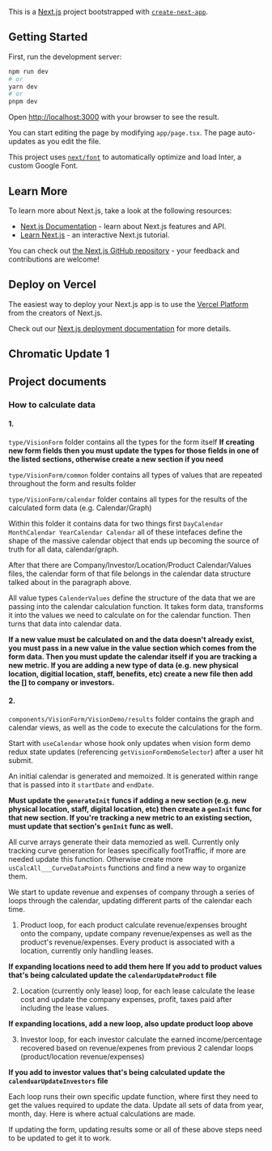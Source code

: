 This is a [Next.js](https://nextjs.org/) project bootstrapped with [`create-next-app`](https://github.com/vercel/next.js/tree/canary/packages/create-next-app).

## Getting Started

First, run the development server:

```bash
npm run dev
# or
yarn dev
# or
pnpm dev
```

Open [http://localhost:3000](http://localhost:3000) with your browser to see the result.

You can start editing the page by modifying `app/page.tsx`. The page auto-updates as you edit the file.

This project uses [`next/font`](https://nextjs.org/docs/basic-features/font-optimization) to automatically optimize and load Inter, a custom Google Font.

## Learn More

To learn more about Next.js, take a look at the following resources:

- [Next.js Documentation](https://nextjs.org/docs) - learn about Next.js features and API.
- [Learn Next.js](https://nextjs.org/learn) - an interactive Next.js tutorial.

You can check out [the Next.js GitHub repository](https://github.com/vercel/next.js/) - your feedback and contributions are welcome!

## Deploy on Vercel

The easiest way to deploy your Next.js app is to use the [Vercel Platform](https://vercel.com/new?utm_medium=default-template&filter=next.js&utm_source=create-next-app&utm_campaign=create-next-app-readme) from the creators of Next.js.

Check out our [Next.js deployment documentation](https://nextjs.org/docs/deployment) for more details.

## Chromatic Update 1

## Project documents

### How to calculate data

#### 1.

`type/VisionForm` folder contains all the types for the form itself
**If creating new form fields then you must update the types for those fields in one of the listed sections, otherwise create a new section if you need**

`type/VisionForm/common` folder contains all types of values that are repeated throughout the form and results folder

`type/VisionForm/calendar` folder contains all types for the results of the calculated form data (e.g. Calendar/Graph)

Within this folder it contains data for two things first `DayCalendar MonthCalendar YearCalendar Calendar` all of these intefaces define the shape of the massive calendar object that ends up becoming the source of truth for all data, calendar/graph.

After that there are Company/Investor/Location/Product Calendar/Values files, the calendar form of that file belongs in the calendar data structure talked about in the paragraph above.

All value types `CalenderValues` define the structure of the data that we are passing into the calendar calculation function. It takes form data, transforms it into the values we need to calculate on for the calendar function. Then turns that data into calendar data.

**If a new value must be calculated on and the data doesn't already exist, you must pass in a new value in the value section which comes from the form data. Then you must update the calendar itself if you are tracking a new metric. If you are adding a new type of data (e.g. new physical location, digitial location, staff, benefits, etc) create a new file then add the [] to company or investors.**

#### 2.

`components/VisionForm/VisionDemo/results` folder contains the graph and calendar views, as well as the code to execute the calculations for the form.

Start with `useCalendar` whose hook only updates when vision form demo redux state updates (referencing `getVisionFormDemoSelector`) after a user hit submit.

An initial calendar is generated and memoized. It is generated within range that is passed into it `startDate` and `endDate`.

**Must update the `generateInit` funcs if adding a new section (e.g. new physical location, staff, digital location, etc) then create a `genInit` func for that new section. If you're tracking a new metric to an existing section, must update that section's `genInit` func as well.**

All curve arrays generate their data memozied as well. Currently only tracking curve generation for leases specifically footTraffic, if more are needed update this function. Otherwise create more `usCalcAll___CurveDataPoints` functions and find a new way to organize them.

We start to update revenue and expenses of company through a series of loops through the calendar, updating different parts of the calendar each time.

1. Product loop, for each product calculate revenue/expenses brought onto the company, update company revenue/expenses as well as the product's revenue/expenses. Every product is associated with a location, currently only handling leases.

**If expanding locations need to add them here**
**If you add to product values that's being calculated update the `calendarUpdateProduct` file**

2. Location (currently only lease) loop, for each lease calculate the lease cost and update the company expenses, profit, taxes paid after including the lease values.

**If expanding locations, add a new loop, also update product loop above**

3. Investor loop, for each investor calculate the earned income/percentage recovered based on revenue/expenes from previous 2 calendar loops (product/location revenue/expenses)

**If you add to investor values that's being calculated update the `calenduarUpdateInvestors` file**

Each loop runs their own specific update function, where first they need to get the values required to update the data. Update all sets of data from year, month, day. Here is where actual calculations are made.

If updating the form, updating results some or all of these above steps need to be updated to get it to work.
